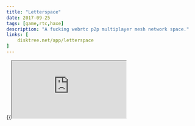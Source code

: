 ```yaml
---
title: "Letterspace"
date: 2017-09-25
tags: [game,rtc,haxe]
description: "A fucking webrtc p2p multiplayer mesh network space."
links: [
	disktree.net/app/letterspace
]
---
```

{{<iframe src="https://disktree.net/app/letterspace">}}
